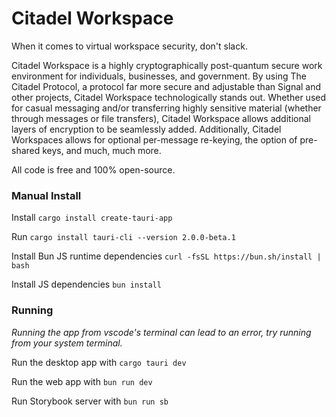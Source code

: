 # Citadel Workspace

When it comes to virtual workspace security, don't slack.

Citadel Workspace is a highly cryptographically post-quantum secure work environment for individuals, businesses, and government. By using The Citadel Protocol, a protocol far more secure and adjustable than Signal and other projects, Citadel Workspace technologically stands out. Whether used for casual messaging and/or transferring highly sensitive material (whether through messages or file transfers), Citadel Workspace allows additional layers of encryption to be seamlessly added. Additionally, Citadel Workspaces allows for optional per-message re-keying, the option of pre-shared keys, and much, much more.

All code is free and 100% open-source.

### Manual Install

Install `cargo install create-tauri-app`

Run `cargo install tauri-cli --version 2.0.0-beta.1`

Install Bun JS runtime dependencies `curl -fsSL https://bun.sh/install | bash`

Install JS dependencies `bun install`

### Running

<i>Running the app from vscode's terminal can lead to an error, try running from your system terminal.</i>

Run the desktop app with `cargo tauri dev`

Run the web app with `bun run dev`

Run Storybook server with `bun run sb`
